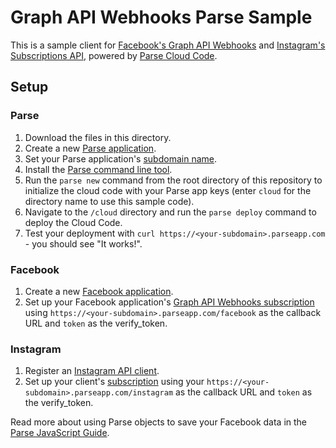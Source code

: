 # Graph API Webhooks Parse Sample

This is a sample client for [Facebook's Graph API Webhooks](https://developers.facebook.com/docs/graph-api/webhooks/) and [Instagram's Subscriptions API](https://www.instagram.com/developer/subscriptions/), powered by [Parse Cloud Code](https://parse.com/docs/js/guide#cloud-code).
## Setup

### Parse
1. Download the files in this directory.
1. Create a new [Parse application](https://parse.com/apps).
1. Set your Parse application's [subdomain name](https://parse.com/docs/js/guide#hosting-choosing-a-subdomain-name).
1. Install the [Parse command line tool](https://parse.com/docs/js/guide#command-line).
1. Run the `parse new` command from the root directory of this repository to initialize the cloud code with your Parse app keys (enter `cloud` for the directory name to use this sample code).
1. Navigate to the `/cloud` directory and run the `parse deploy` command to deploy the Cloud Code.
1. Test your deployment with `curl https://<your-subdomain>.parseapp.com` - you should see "It works!".


### Facebook
1. Create a new [Facebook application](https://developers.facebook.com/apps).
1. Set up your Facebook application's [Graph API Webhooks subscription](https://developers.facebook.com/docs/graph-api/webhooks/#setup) using `https://<your-subdomain>.parseapp.com/facebook` as the callback URL and `token` as the verify_token.

### Instagram
1. Register an [Instagram API client](https://instagram.com/developer/clients/manage/).
1. Set up your client's [subscription](https://www.instagram.com/developer/subscriptions/) using your `https://<your-subdomain>.parseapp.com/instagram` as the callback URL and `token` as the verify_token.

Read more about using Parse objects to save your Facebook data in the [Parse JavaScript Guide](https://parse.com/docs/js/guide).
